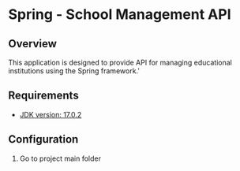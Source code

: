 # Spring - School Management API

## Overview

This application is designed to provide API for managing educational institutions using the Spring framework.'

## Requirements

* [JDK version: 17.0.2](https://jdk.java.net/archive/)

## Configuration

1. Go to project main folder
